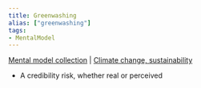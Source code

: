 ```yaml
---
title: Greenwashing
alias: ["greenwashing"]
tags:
- MentalModel
---
```

[Mental model collection](notes/Mental%20model%20collection.md) | [Climate change, sustainability](notes/Climate%20change,%20sustainability.md)

- A credibility risk, whether real or perceived 